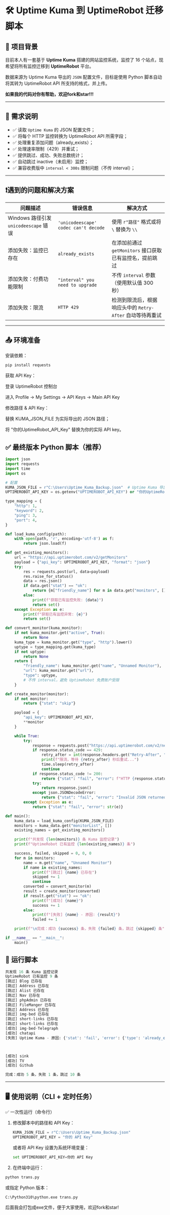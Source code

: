 # 🛠 Uptime Kuma 到 UptimeRobot 迁移脚本

## 📌 项目背景

目前本人有一套基于 **Uptime Kuma** 搭建的网站监控系统，监控了 16 个站点，现希望将所有监控迁移到 **UptimeRobot** 平台。

数据来源为 Uptime Kuma 导出的 `JSON` 配置文件，目标是使用 Python 脚本自动将其转为 UptimeRobot API 所支持的格式，并上传。

**如果我的代码对你有帮助，欢迎fork和star!!!**

---

## 📁 需求说明

- ✅ 读取 `Uptime Kuma` 的 JSON 配置文件；
- ✅ 将每个 HTTP 监控转换为 UptimeRobot API 所需字段；
- ✅ 处理重复添加问题（already_exists）；
- ✅ 处理速率限制（429）并重试；
- ✅ 提供跳过、成功、失败总数统计；
- ✅ 自动跳过 inactive（未启用）监控；
- ✅ 兼容收费版中 `interval < 300s` 限制问题（不传 interval）；

---

## ❗遇到的问题和解决方案

| 问题描述 | 错误信息 | 解决方式 |
|----------|----------|-----------|
| Windows 路径引发 `unicodeescape` 错误 | `'unicodeescape' codec can't decode` | 使用 `r"路径"` 格式或将 `\` 替换为 `\\` |
| 添加失败：监控已存在 | `already_exists` | 在添加前通过 `getMonitors` 接口获取已有监控名，提前跳过 |
| 添加失败：付费功能限制 | `"interval" you need to upgrade` | 不传 `interval` 参数（使用默认值 300 秒） |
| 添加失败：限流 | `HTTP 429` | 检测到限流后，根据响应头中的 `Retry-After` 自动等待再重试 |

---
## 📤 环境准备
安装依赖：
```bash
pip install requests
```
获取 API Key：

登录 UptimeRobot 控制台

进入 Profile → My Settings → API Keys → Main API Key

修改路径 & API Key：

替换 KUMA_JSON_FILE 为实际导出的 JSON 路径；

将 "你的UptimeRobot_API_Key" 替换为你的实际 API key。

## ✅ 最终版本 Python 脚本（推荐）

```python
import json
import requests
import time
import os

# 配置
KUMA_JSON_FILE = r"C:\Users\Uptime_Kuma_Backup.json"  # Uptime Kuma 导出 JSON 文件路径
UPTIMEROBOT_API_KEY = os.getenv("UPTIMEROBOT_API_KEY") or "你的UptimeRobot_API_Key"

type_mapping = {
    "http": 1,
    "keyword": 2,
    "ping": 3,
    "port": 4,
}

def load_kuma_config(path):
    with open(path, 'r', encoding='utf-8') as f:
        return json.load(f)

def get_existing_monitors():
    url = "https://api.uptimerobot.com/v2/getMonitors"
    payload = {"api_key": UPTIMEROBOT_API_KEY, "format": "json"}
    try:
        res = requests.post(url, data=payload)
        res.raise_for_status()
        data = res.json()
        if data.get("stat") == "ok":
            return {m["friendly_name"] for m in data.get("monitors", [])}
        else:
            print(f"获取已有监控失败: {data}")
            return set()
    except Exception as e:
        print(f"获取已有监控异常: {e}")
        return set()

def convert_monitor(kuma_monitor):
    if not kuma_monitor.get("active", True):
        return None
    kuma_type = kuma_monitor.get("type", "http").lower()
    uptype = type_mapping.get(kuma_type)
    if not uptype:
        return None
    return {
        "friendly_name": kuma_monitor.get("name", "Unnamed Monitor"),
        "url": kuma_monitor.get("url"),
        "type": uptype,
        # 不传 interval，避免 UptimeRobot 免费账户受限
    }

def create_monitor(monitor):
    if not monitor:
        return {"stat": "skip"}

    payload = {
        "api_key": UPTIMEROBOT_API_KEY,
        **monitor
    }

    while True:
        try:
            response = requests.post("https://api.uptimerobot.com/v2/newMonitor", data=payload)
            if response.status_code == 429:
                retry_after = int(response.headers.get("Retry-After", "30"))
                print(f"限流，等待 {retry_after} 秒后重试...")
                time.sleep(retry_after)
                continue
            if response.status_code != 200:
                return {"stat": "fail", "error": f"HTTP {response.status_code}: {response.text}"}
            try:
                return response.json()
            except json.JSONDecodeError:
                return {"stat": "fail", "error": "Invalid JSON returned", "raw": response.text}
        except Exception as e:
            return {"stat": "fail", "error": str(e)}

def main():
    kuma_data = load_kuma_config(KUMA_JSON_FILE)
    monitors = kuma_data.get("monitorList", [])
    existing_names = get_existing_monitors()

    print(f"共发现 {len(monitors)} 条 Kuma 监控记录")
    print(f"UptimeRobot 已有监控 {len(existing_names)} 条")

    success, failed, skipped = 0, 0, 0
    for m in monitors:
        name = m.get("name", "Unnamed Monitor")
        if name in existing_names:
            print(f"[跳过] {name} 已存在")
            skipped += 1
            continue
        converted = convert_monitor(m)
        result = create_monitor(converted)
        if result.get("stat") == "ok":
            print(f"[成功] {name}")
            success += 1
        else:
            print(f"[失败] {name} - 原因: {result}")
            failed += 1

    print(f"\n完成：成功 {success} 条，失败 {failed} 条，跳过 {skipped} 条")

if __name__ == "__main__":
    main()
```

## 📁 运行脚本
```py
共发现 16 条 Kuma 监控记录
UptimeRobot 已有监控 9 条
[跳过] Blog 已存在
[跳过] Address 已存在
[跳过] Alist 已存在
[跳过] Nav 已存在
[跳过] phpAdmin 已存在
[跳过] FileManger 已存在
[跳过] Address 已存在
[跳过] img-bed 已存在
[跳过] short-links 已存在
[跳过] short-links 已存在
[成功] img-bed-Telegraph
[成功] chatapi
[失败] Uptime Kuma - 原因: {'stat': 'fail', 'error': {'type': 'already_exists', 'message': 'monitor already exists.'}}



[成功] sink
[成功] TV
[成功] Github

完成：成功 5 条，失败 1 条，跳过 10 条
```
---

## 🖥 使用说明（CLI + 定时任务）

✅ 一次性运行（命令行）

1. 修改脚本中的路径和 API Key：

   ```python
   KUMA_JSON_FILE = r"C:\Users\Uptime_Kuma_Backup.json"
   UPTIMEROBOT_API_KEY = "你的 API Key"
   ```
   或者将 API Key 设置为系统环境变量：
    ```python
    set UPTIMEROBOT_API_KEY=你的 API Key
    ```
2. 在终端中运行：
```bash
python trans.py
```
或指定 Python 版本：
```bash
C:\Python310\python.exe trans.py
```


后面我会打包成exe文件，便于大家使用，欢迎fork和star!

